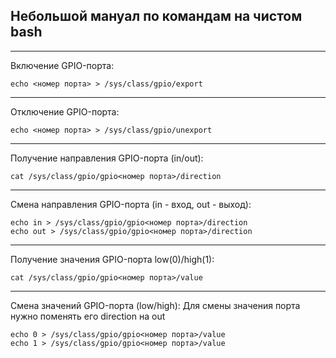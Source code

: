 ## Небольшой мануал по командам на чистом bash
---
Включение GPIO-порта:
```
echo <номер порта> > /sys/class/gpio/export
```
---
Отключение GPIO-порта:
```
echo <номер порта> > /sys/class/gpio/unexport
```
---
Получение направления GPIO-порта (in/out):
```
cat /sys/class/gpio/gpio<номер порта>/direction
```
---
Смена направления GPIO-порта (in - вход, out - выход):
```
echo in > /sys/class/gpio/gpio<номер порта>/direction
echo out > /sys/class/gpio/gpio<номер порта>/direction
```
---
Получение значения GPIO-порта low(0)/high(1):
```
cat /sys/class/gpio/gpio<номер порта>/value
```
---
Смена значений GPIO-порта (low/high):
Для смены значения порта нужно поменять его direction на out
```
echo 0 > /sys/class/gpio/gpio<номер порта>/value
echo 1 > /sys/class/gpio/gpio<номер порта>/value
```
